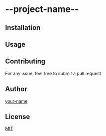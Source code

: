 # --project-name--

## Installation

## Usage

## Contributing

For any issue, feel free to submit a pull request

## Author

[your-name]()

## License

[MIT]()
